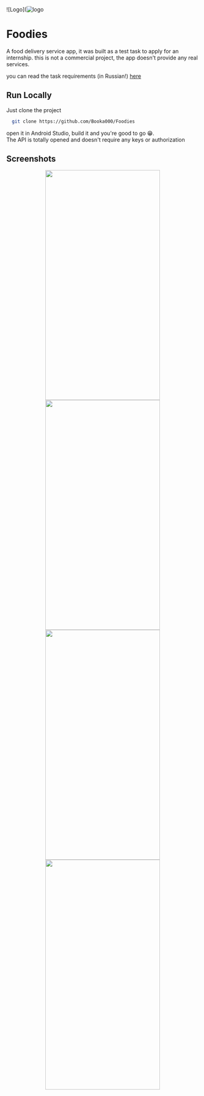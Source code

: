 
![Logo](![logo](https://github.com/user-attachments/assets/6f4461ac-2436-4d20-9c84-0420c4d8811e)

# Foodies

A food delivery service app, it was built as a test task to apply for an internship. this is not a commercial project, the app doesn't provide any real services.

you can read the task requirements (in Russian!) [here](https://drive.google.com/drive/folders/1Y1YyDZQNJb4gCATksUgx8-nbWXyTnhnO)


## Run Locally

Just clone the project

```bash
  git clone https://github.com/Booka000/Foodies
```
open it in Android Studio, build it and you're good to go :grin:.  
The API is totally opened and doesn't require any keys or authorization

## Screenshots

<p align="center">
  <img height="600px" width="300px" src="https://github.com/user-attachments/assets/662a268e-b77e-4c58-b128-b1a046348dd4" />
  <img height="600px" width="300px" src="https://github.com/user-attachments/assets/2e9fa657-71dc-4c25-804b-34266eb1d4aa" />
  <img height="600px" width="300px" src="https://github.com/user-attachments/assets/283a4f97-86d7-4dee-9885-001aca75092c" />
  <img height="600px" width="300px" src="https://github.com/user-attachments/assets/9bb3406b-ac6d-43e3-ba33-5960149578f9" /> <br/>
</p>
